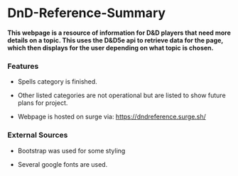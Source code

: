 # DnD-Reference-Summary
**This webpage is a resource of information for D&D players that need more details on a topic. This uses the D&D5e api to retrieve data for the page, which then displays for the user depending on what topic is chosen.**

### Features

- Spells category is finished.
  
- Other listed categories are not operational but are listed to show future plans for project.

- Webpage is hosted on surge via: https://dndreference.surge.sh/

### External Sources

- Bootstrap was used for some styling

- Several google fonts are used.
